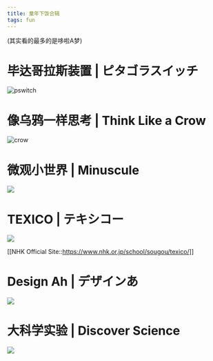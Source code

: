 ```yaml
---
title: 童年下饭合辑
tags: fun
---
```


(其实看的最多的是哆啦A梦)

# 毕达哥拉斯装置 | ピタゴラスイッチ

![pswitch]({https://www.youtube.com/watch?v=wI1sNMmk8oY})

# 像乌鸦一样思考 | Think Like a Crow

![crow]({https://www.youtube.com/watch?v=L_8Y6zFOG6w&list=PL_JzOPwZ4dRhs98g8Lm6kjEBnODvgi83l&index=6})


# 微观小世界 | Minuscule

![]({https://www.youtube.com/watch?v=pn4u1JN84GU&list=PLGA5VYAbDkwjpqWO6V2DF9bihd2rPJC7g&index=1})


# TEXICO | テキシコー

![]({https://www.youtube.com/watch?v=xfmI1b4HZzo})

[[NHK Official Site::https://www.nhk.or.jp/school/sougou/texico/]]

<!-- #### e.g. 路灯的传感器如果不装在背侧会发生什么？ -->

<!-- [[**频闪的闹鬼路灯**:<br> 如果传感器就装在灯下面，当周围变暗时路灯会点亮，对处于正下方传感器来说它感受到了足够的光强于是控制路灯熄灭，然后周遭立马变暗于是传感器又控制路灯点亮。。。进入死循环
::srs]] -->

# Design Ah | デザインあ

![]({https://www.youtube.com/watch?v=eByMoXbIGVE&list=PLL5N4IYzRhsGI4Y04JFZfI9M9Z2fobwZM&index=1})

# 大科学实验 | Discover Science

![]({https://www.youtube.com/watch?v=YufQpuXM9n0&list=PLiMK5Oala1CC2HZPDY12IaPqogIef8ilz&index=2})

<!-- thanks to https://github.com/jeffreytse/jekyll-spaceship  for embedding -->